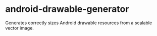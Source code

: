 # android-drawable-generator
Generates correctly sizes Android drawable resources from a scalable vector image.
